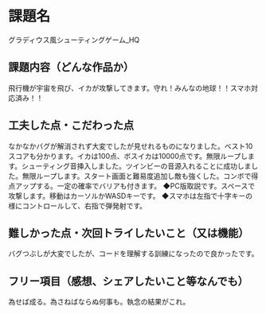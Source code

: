 # 課題名
グラディウス風シューティングゲーム_HQ

## 課題内容（どんな作品か）
飛行機が宇宙を飛び、イカが攻撃してきます。守れ！みんなの地球！！スマホ対応済み！！

## 工夫した点・こだわった点
なかなかバグが解消されず大変でしたが見せれるものになりました。ベスト10スコアも分かります。イカは100点、ボスイカは10000点です。無限ループします。シューティング音挿入しました。ツインビーの音源入れることに成功しました。無限ループします。スタート画面と難易度追加し敵も強くした。コンボで得点アップする。一定の確率でバリアも付きます。
◆PC版取説です。スペースで攻撃します。移動はカーソルかWASDキーです。
◆スマホは左指で十字キーの様にコントロールして、右指で弾発射です。

## 難しかった点・次回トライしたいこと（又は機能）
バグつぶしが大変でしたが、コードを理解する訓練になったので良かったです。

## フリー項目（感想、シェアしたいこと等なんでも）
為せば成る。為さねばならぬ何事も。執念の結果がこれ。